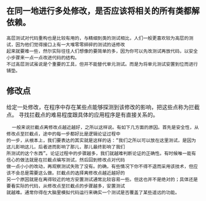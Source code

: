 ## 在同一地进行多处修改，是否应该将相关的所有类都解依赖。
>
    高层测试对代码重构也是比较有用的，与精细到类的测试相比，人们一般更喜欢较为高层的测试，因为他们觉得接口上有一大堆零零碎碎的测试的话修改
    起来就要难一些，然尔实际往往人们想像的要简单的多，因为你可以先改测试再放代码，以安全小步骤来一点一点改进代码的结构。
    不过高层测试虽说是个重要的工具，但并不能替代单元测试。而是为将单元测试安置到位而进行铺垫。
>

## 修改点
给定一处修改，在程序中存在某些点能够探测到该修改的影响，把这些点称为拦截点。
寻找拦截点的难易程度跟具体的应用程序是有直接关系的。
>
      一般来说拦截点离修改点越近越好，之所以这样说。有如下几方面的原因。首先是安全性，从修改点至拦截点，途中的每一步都好比是逻辑论证过程中
    的一步，从根本上，我们要表达的其实就是这样的话：“我们之所以可以放在这里测试，是因为这儿影响这儿，后者进而影响了那儿，那儿最终影响了我们
    所测试的这个东西”。论证过程中的步骤越多，我们就越难判断论证的正确性。有时候唯一能有信心的做法就是在拦截点编写测试，然后回到修改点对代码
    做一点小小的改动，再观察测试失败了没有。的确，有些情况下你不得不退而采用该技术，但应该不会总是需要这么做。拦截点的选择离修改点越近越好的
    另一个原因就是在离得较近的地方安置测试通常比较容易一些。但这也并不是绝对的；具体还是要看实际的代码，从修改点至拦截点的步骤越多，安置测试
    就越难。通常你得在大脑里模拟代码运行来确实一个测试是否覆盖了某些遥远的功能。
>



